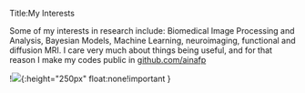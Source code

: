 Title:My Interests

Some of my interests in research include:
Biomedical Image Processing and Analysis, Bayesian Models, Machine Learning, neuroimaging, functional and diffusion MRI.
I care very much about things being useful, and for that reason I make my codes public in [github.com/ainafp](https://github.com/ainafp)

!![]({filename}/images/research_interests.png){:height="250px" float:none!important }




